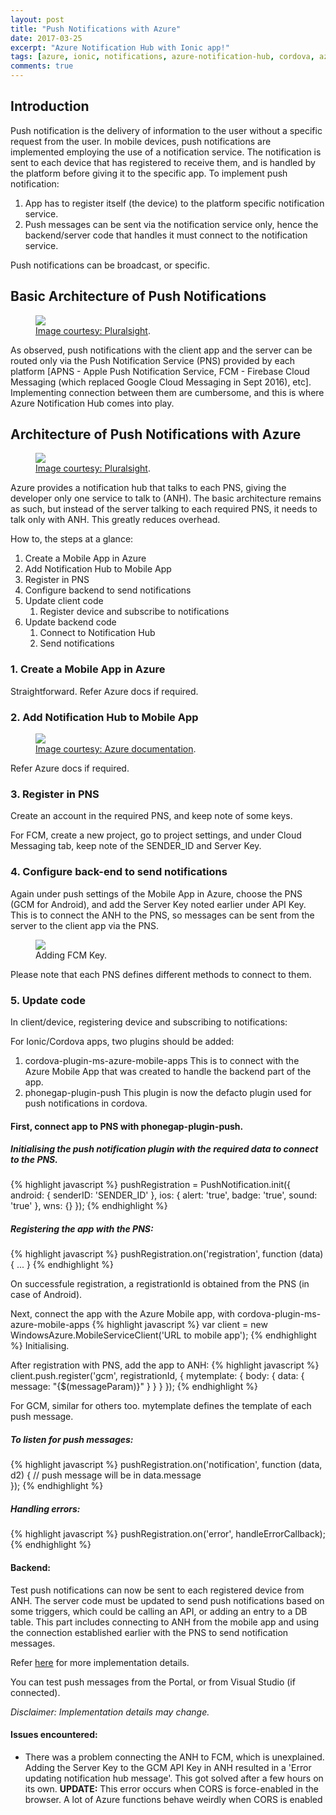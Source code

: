 ```yaml
---
layout: post
title: "Push Notifications with Azure"
date: 2017-03-25
excerpt: "Azure Notification Hub with Ionic app!"
tags: [azure, ionic, notifications, azure-notification-hub, cordova, azure-mobile-apps]
comments: true
---
```

      
## Introduction
Push notification is the delivery of information to the user without a specific request from the user. 
In mobile devices, push notifications are implemented employing the use of a notification service. The notification is sent to each device that has registered to receive them, and is handled by the platform before giving it to the specific app. 
To implement push notification:
1. App has to register itself (the device) to the platform specific notification service.
2. Push messages can be sent via the notification service only, hence the backend/server code that handles it must connect to the notification service.

Push notifications can be broadcast, or specific. 
 

## Basic Architecture of Push Notifications
<figure>
	<a ><img src="images/anh-ionic/Push_vanilla.png"></a>
	<figcaption><a href="http://www.pluralisght.com/" title="Image courtesy: Pluralsight">Image courtesy: Pluralsight</a>.</figcaption>
</figure>

As observed, push notifications with the client app and the server can be routed only via the Push Notification Service (PNS) provided by each platform [APNS - Apple Push Notification Service, FCM - Firebase Cloud Messaging (which replaced Google Cloud Messaging in Sept 2016), etc]. Implementing connection between them are cumbersome, and this is where Azure Notification Hub comes into play. 

## Architecture of Push Notifications with Azure
<figure>
	<a ><img src="/images/anh-ionic/Push_azure.png"></a>
	<figcaption><a href="http://www.pluralisght.com/" title="Image courtesy: Pluralsight">Image courtesy: Pluralsight</a>.</figcaption>
</figure>
Azure provides a notification hub that talks to each PNS, giving the developer only one service to talk to (ANH). The basic architecture remains as such, but instead of the server talking to each required PNS, it needs to talk only with ANH. This greatly reduces overhead. 

How to, the steps at a glance:    
1. Create a Mobile App in Azure
2. Add Notification Hub to Mobile App
3. Register in PNS
4. Configure backend to send notifications 
5. Update client code
      1. Register device and subscribe to notifications
6. Update backend code
      1. Connect to Notification Hub
      2. Send notifications

### 1. Create a Mobile App in Azure
Straightforward. Refer Azure docs if required.

### 2. Add Notification Hub to Mobile App
<figure>
	<a ><img src="/images/anh-ionic/NH.png"></a>
	<figcaption><a href="https://docs.microsoft.com/en-us/azure/" title="Image courtesy: Azure documentation">Image courtesy: Azure documentation</a>.</figcaption>
</figure>
Refer Azure docs if required.

### 3. Register in PNS

Create an account in the required PNS, and keep note of some keys.

For FCM, create a new project, go to project settings, and under Cloud Messaging tab, keep note of the SENDER_ID and Server Key.

### 4. Configure back-end to send notifications
Again under push settings of the Mobile App in Azure, choose the PNS (GCM for Android), and add the Server Key noted earlier under API Key. This is to connect the ANH to the PNS, so messages can be sent from the server to the client app via the PNS.

<figure>
	<a ><img src="/images/anh-ionic/Push settings.png"></a>
	<figcaption><a title="Adding FCM Key">Adding FCM Key</a>.</figcaption>
</figure>

Please note that each PNS defines different methods to connect to them. 

### 5. Update code
In client/device, registering device and subscribing to notifications:

For Ionic/Cordova apps, two plugins should be added:
1. cordova-plugin-ms-azure-mobile-apps
This is to connect with the Azure Mobile App that was created to handle the backend part of the app. 
2. phonegap-plugin-push
This plugin is now the defacto plugin used for push notifications in cordova.

#### First, connect app to PNS with phonegap-plugin-push. 
##### Initialising the push notification plugin with the required data to connect to the PNS. 
{% highlight javascript %}
pushRegistration = PushNotification.init({
      android: { senderID: 'SENDER_ID' },
      ios: { alert: 'true', badge: 'true', sound: 'true' },
      wns: {}
  });
{% endhighlight %}

##### Registering the app with the PNS:
{% highlight javascript %}
pushRegistration.on('registration', function (data) { ... }
{% endhighlight %}

On successfule registration, a registrationId is obtained from the PNS (in case of Android).

Next, connect the app with the Azure Mobile app, with cordova-plugin-ms-azure-mobile-apps 
{% highlight javascript %}
var client = new WindowsAzure.MobileServiceClient('URL to mobile app');
{% endhighlight %}
Initialising.

After registration with PNS, add the app to ANH:
{% highlight javascript %}
client.push.register('gcm', registrationId, {
          mytemplate: { body: { data: { message: "{$(messageParam)}" } } }
      });
{% endhighlight %}

For GCM, similar for others too. mytemplate defines the template of each push message. 

##### To listen for push messages:
{% highlight javascript %}
pushRegistration.on('notification', function (data, d2) {
    // push message will be in data.message      
});
{% endhighlight %}

##### Handling errors:
{% highlight javascript %}
pushRegistration.on('error', handleErrorCallback);
{% endhighlight %}


#### Backend:
Test push notifications can now be sent to each registered device from ANH.
The server code must be updated to send push notifications based on some triggers, which could be calling an API, or adding an entry to a DB table.
This part includes connecting to ANH from the mobile app and using the connection established earlier with the PNS to send notification messages.

Refer [here](https://docs.microsoft.com/en-in/azure/app-service-mobile/app-service-mobile-cordova-get-started-push#update-the-server-project-to-send-push-notifications) for more implementation details. 

You can test push messages from the Portal, or from Visual Studio (if connected).

*Disclaimer: Implementation details may change.*

#### Issues encountered:
* There was a problem connecting the ANH to FCM, which is unexplained. Adding the Server Key to the GCM API Key in ANH resulted in a 'Error updating notification hub message'. This got solved after a few hours on its own. 
**UPDATE:** This error occurs when CORS is force-enabled in the browser. A lot of Azure functions behave weirdly when CORS is enabled